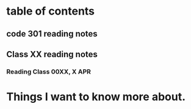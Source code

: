 # table of contents
## code 301 reading notes
## Class XX reading notes
### Reading Class 00XX, X APR

# Things I want to know more about.